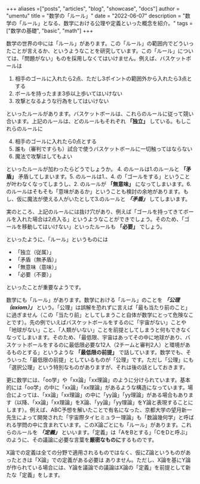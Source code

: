 +++
aliases =["posts", "articles", "blog", "showcase", "docs"]
author = "umentu"
title = "数学の「ルール」"
date = "2022-06-07"
description = "数学の「ルール」となる、数学における公理や定義といった概念を紹介。"
tags =["数学の基礎", "basic", "math"]
+++


数学の世界の中には「ルール」があります。この「ルール」の範囲内でどういったことが言えるか、というようなことを研究しています。この「ルール」については、「問題がない」ものを採用しなくてはいけません。例えば、バスケットボールは

1. 相手のゴールに入れたら2点、ただし3ポイントの範囲外から入れたら3点とする
2. ボールを持ったまま3歩以上歩いてはいけない
3. 攻撃となるような行為をしてはいけない

といったルールがあります。バスケットボールは、これらのルールに従って競い合います。上記のルールは、どのルールもそれぞれ **「独立」** している。もしこれらのルールに

4. 相手のゴールに入れたら0点とする
5. 誰も（審判ですらも）試合で使うバスケットボールに一切触ってはならない
6. 魔法で攻撃はしてもよい

といったルールが加わったらどうでしょうか。
4. のルールは1.のルールと **「矛盾」** 矛盾してしまいます。5. のルールは1.、4. の「ゴールをする」ということが叶わなくなってしまうし、2. のルールが **「無意味」** になってしまいます。6. のルールはそもそも「意味があるか」ということも検討の余地があります。もし、仮に魔法が使える人がいたとして3.のルールと **_「矛盾」_** してしまいます。

実のところ、上記のルールには抜け穴があり、例えば「ゴールを持ってきてボールを入れた場合は2点入る」というようなことができでしょう。そのため、「ゴールを移動してはいけない」といったルールも **「必要」** でしょう。

といったように、「ルール」というものには

- 「独立（従属）」
- 「矛盾（無矛盾）」
- 「無意味（意味）」
- 「必要（不要）」

といったことが重要なようです。

数学にも「ルール」があります。数学における「ルール」のことを **_「公理（axiom）」_** という。「公理」は誤解を恐れずに言えば「最も当たり前のこと」に過ぎません（この「当たり前」としてしまうこと自体が数学にとって危険なことです）。先の例でいえばバスケットボールをするのに「宇宙がない」ことや「地球がない」こと、「人類がいない」ことを前提としてしまうと何もできなくなってしまいます。そのため、「最低限、宇宙はあってその中に地球があり、バスケットボールをするのに最低限必要な12人（2チームと審判2人）と環境があるものとする」というような **「最低限の前提」** で話しています。数学でも、そういった「最低限の前提」としているものが「公理」です。ただし「公理」にも「選択公理」という特別なものがありますが、それは後の話としておきます。

更に数学には、「oo学」や「xx論」「xx理論」のように分けられています。基本的には「oo学」の中に「xx論」「xx理論」があるような構造になっています。場合によっては、「xx論」「xx理論」の中に「yy論」「yy理論」がある場合もあります（以降、「xx論」「xx理論」をX論、「yy論」「yy理論」をY論と表現することにします）。例えば、ABC予想を解いたことで有名になった、京都大学の望月新一先生によって開発された「宇宙際タイヒミュラー理論」も「数論幾何学」と呼ばれる学問の中に含まれています。このX論ごとにも「ルール」があります。これらのルールを **_「定義」_** といいます。「定義」は「AをBとする」「CをDと呼ぶ」のように、その議論に必要な言葉を**厳密なものに**するものです。

X論での定義は全ての分野で適用されるものではなく、仮にZ論というものがあったときは「X論」での定義がある必要は
ありません。ただし、X論を基にY論が作られている場合には、Y論を議論での議論はX論の「定義」を前提として新たな「定義」をします。


